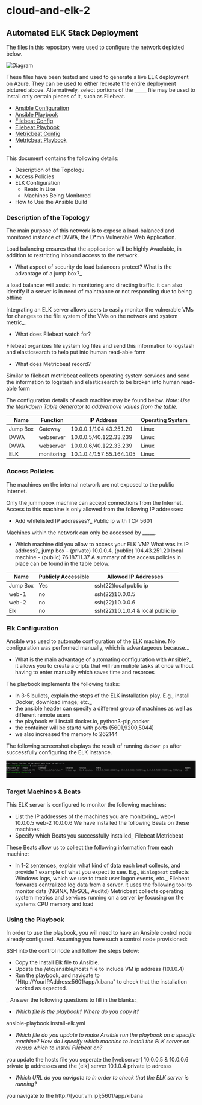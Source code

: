 # cloud-and-elk-2
## Automated ELK Stack Deployment

The files in this repository were used to configure the network depicted below.

![Diagram](https://github.com/kristopherkennedy/cloud-and-elk-2/blob/main/azure%20diagram%20resource%20groups.png)

These files have been tested and used to generate a live ELK deployment on Azure. They can be used to either recreate the entire deployment pictured above. Alternatively, select portions of the _____ file may be used to install only certain pieces of it, such as Filebeat.

  -   [Ansible Configuration](Ansible/playbooks/ansible.cfg)
  -   [Ansible Playbook](Ansible/playbooks/elk-playbook)
  -   [Filebeat Config](Ansible/playbooks/filebeat-config.yml)
  -   [Filebeat Playbook](Ansible/playbooks/filebeat-playbook.yml.txt)
  -   [Metricbeat Config](Ansible/playbooks/metricbeat.config)
  -   [Metricbeat Playbook](Ansible/playbooks/metricbeat-playbook.yml)
  -   

This document contains the following details:
- Description of the Topologu
- Access Policies
- ELK Configuration
  - Beats in Use
  - Machines Being Monitored
- How to Use the Ansible Build


### Description of the Topology

The main purpose of this network is to expose a load-balanced and monitored instance of DVWA, the D*mn Vulnerable Web Application.

Load balancing ensures that the application will be highly Avaolable, in addition to restricting inbound access to the network.
-  What aspect of security do load balancers protect? What is the advantage of a jump box?_

a load balancer will assist in monitoring and directing traffic. it can also identify if a server is in need of maintnance or not responding due to being offline

Integrating an ELK server allows users to easily monitor the vulnerable VMs for changes to the file system of the VMs on the network and system metric_.
-  What does Filebeat watch for?

Filebeat organizes file system log files and send this information to logstash and elasticsearch to help put into human read-able form
-  What does Metricbeat record?

Similar to filebeat metricbeat collects operating system services and send the information to logstash and elasticsearch to be broken into human read-able form

The configuration details of each machine may be found below.
_Note: Use the [Markdown Table Generator](http://www.tablesgenerator.com/markdown_tables) to add/remove values from the table_.

| Name     | Function |       IP Address         | Operating System |
|----------|----------|--------------------------|------------------|
| Jump Box | Gateway  | 10.0.0.1/104.43.251.20   | Linux            |
| DVWA     |webserver | 10.0.0.5/40.122.33.239   | Linux            |
| DVWA     |webserver | 10.0.0.6/40.122.33.239   | Linux            |
| ELK      |monitoring| 10.1.0.4/157.55.164.105  | Linux            |

### Access Policies

The machines on the internal network are not exposed to the public Internet. 

Only the jummpbox machine can accept connections from the Internet. Access to this machine is only allowed from the following IP addresses:
- Add whitelisted IP addresses?_
Public ip with TCP 5601

Machines within the network can only be accessed by _____.
- Which machine did you allow to access your ELK VM? What was its IP address?_
jump box - (private) 10.0.0.4, (public) 104.43.251.20
local machine - (public) 76.187.11.37 
A summary of the access policies in place can be found in the table below.

| Name     | Publicly Accessible | Allowed IP Addresses |
|----------|---------------------|----------------------|
| Jump Box | Yes                 |ssh(22)local public ip|
|  web-1   | no                  |ssh(22)10.0.0.5       |
|  web-2   | no                  |ssh(22)10.0.0.6       |
|  Elk     | no                  |ssh(22)10.1.0.4 & local public ip

### Elk Configuration

Ansible was used to automate configuration of the ELK machine. No configuration was performed manually, which is advantageous because...
- What is the main advantage of automating configuration with Ansible?_
it allows you to create a cripts that will run muliple tasks at once without having to enter manually which saves time and resorces

The playbook implements the following tasks:
- In 3-5 bullets, explain the steps of the ELK installation play. E.g., install Docker; download image; etc._
- the ansible header can specify a different group of machines as well as different remote users
- the playbook will install docker.io, python3-pip,cocker
- the container will be startd with ports (5601,9200,5044) 
- we also increased the memory to 262144

The following screenshot displays the result of running `docker ps` after successfully configuring the ELK instance.

![docker](docker_ps_output.png.png)

### Target Machines & Beats
This ELK server is configured to monitor the following machines:
- List the IP addresses of the machines you are monitoring_
web-1 10.0.0.5
web-2 10.0.0.6
We have installed the following Beats on these machines:
- Specify which Beats you successfully installed_
Filebeat
Metricbeat

These Beats allow us to collect the following information from each machine:
- In 1-2 sentences, explain what kind of data each beat collects, and provide 1 example of what you expect to see. E.g., `Winlogbeat` collects Windows logs, which we use to track user logon events, etc._
Filebeat forwards centralized log data from a server. it uses the following tool to monitor data (NGINX, MySQL, Auditd)
Metricbeat collects operating system metrics and services running on a server by focusing on the systems CPU memory and load
### Using the Playbook
In order to use the playbook, you will need to have an Ansible control node already configured. Assuming you have such a control node provisioned: 

SSH into the control node and follow the steps below:
- Copy the Install Elk file to Ansible.
- Update the /etc/ansible/hosts file to include VM ip address (10.1.0.4)
- Run the playbook, and navigate to "Http://YourIPAddress:5601/app/kibana" to check that the installation worked as expected.

_ Answer the following questions to fill in the blanks:_
- _Which file is the playbook? Where do you copy it?_

ansible-playbook install-elk.yml
- _Which file do you update to make Ansible run the playbook on a specific machine? How do I specify which machine to install the ELK server on versus which to install Filebeat on?_

you update the hosts file
you seperate the [webserver] 10.0.0.5 & 10.0.0.6 private ip addresses and the [elk] server 10.1.0.4 private ip adresss
- _Which URL do you navigate to in order to check that the ELK server is running?_

you navigate to the http://[your.vm.ip];5601/app/kibana
 
